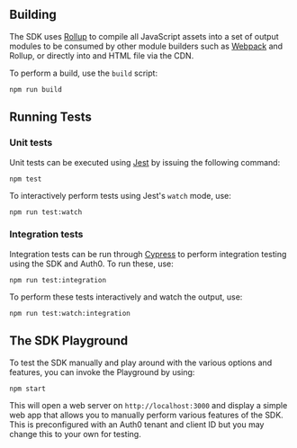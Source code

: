 ## Building

The SDK uses [Rollup](https://rollupjs.org/guide/en/) to compile all JavaScript assets into a set of output modules to be consumed by other module builders such as [Webpack](https://webpack.js.org/) and Rollup, or directly into and HTML file via the CDN.

To perform a build, use the `build` script:

```
npm run build
```

## Running Tests

### Unit tests

Unit tests can be executed using [Jest](https://jestjs.io/) by issuing the following command:

```
npm test
```

To interactively perform tests using Jest's `watch` mode, use:

```
npm run test:watch
```

### Integration tests

Integration tests can be run through [Cypress](https://www.cypress.io/) to perform integration testing using the SDK and Auth0. To run these, use:

```
npm run test:integration
```

To perform these tests interactively and watch the output, use:

```
npm run test:watch:integration
```

## The SDK Playground

To test the SDK manually and play around with the various options and features, you can invoke the Playground by using:

```
npm start
```

This will open a web server on `http://localhost:3000` and display a simple web app that allows you to manually perform various features of the SDK. This is preconfigured with an Auth0 tenant and client ID but you may change this to your own for testing.
